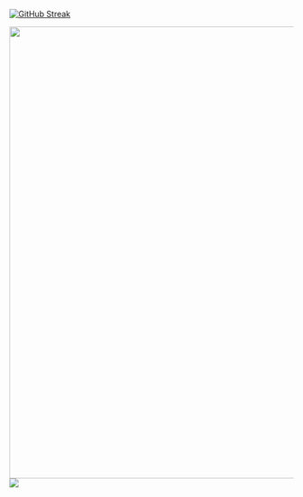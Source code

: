 <!-- <img align="center" width="400" src="https://github-readme-stats.vercel.app/api?username=Jervis-cd&theme=transparent&include_all_commits=true&show_icons=true&hide_border=true" /> -->

[![GitHub Streak](https://streak-stats.demolab.com?user=Jervis-cd&theme=icegray&hide_longest_streak=true)](https://git.io/streak-stats)

<img width="800" src="https://github-readme-activity-graph.vercel.app/graph?username=Jervis-cd&theme=github-compact&hide_border=true&area=true" />

<img align="center" src="https://github-readme-stats.vercel.app/api/top-langs/?username=Jervis-cd&theme=transparent&hide_border=true&layout=donut-vertical&langs_count=6" />